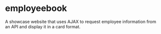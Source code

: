 # employeebook

 A showcase website that uses AJAX to request employee information from an API and display it in a card format. 
